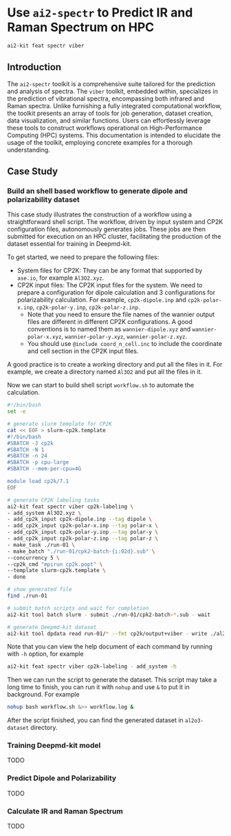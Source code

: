 # Use `ai2-spectr` to Predict IR and Raman Spectrum on HPC
```bash
ai2-kit feat spectr viber
```

## Introduction
The `ai2-spectr` toolkit is a comprehensive suite tailored for the prediction and analysis of spectra. The `viber` toolkit, embedded within, specializes in the prediction of vibrational spectra, encompassing both infrared and Raman spectra. Unlike furnishing a fully integrated computational workflow, the toolkit presents an array of tools for job generation, dataset creation, data visualization, and similar functions. Users can effortlessly leverage these tools to construct workflows operational on High-Performance Computing (HPC) systems. This documentation is intended to elucidate the usage of the toolkit, employing concrete examples for a thorough understanding.

## Case Study

### Build an shell based workflow to generate dipole and polarizability dataset

This case study illustrates the construction of a workflow using a straightforward shell script. The workflow, driven by input system and CP2K configuration files, autonomously generates jobs. These jobs are then submitted for execution on an HPC cluster, facilitating the production of the dataset essential for training in Deepmd-kit.

To get started, we need to prepare the following files:

* System files for CP2K: They can be any format that supported by `ase.io`, for example `Al3O2.xyz`.
* CP2K input files: The CP2K input files for the system. We need to prepare a configuration for dipole calculation and 3 configurations for polarizability calculation. For example, `cp2k-dipole.inp` and `cp2k-polar-x.inp`, `cp2k-polar-y.inp`, `cp2k-polar-z.inp`.
  * Note that you need to ensure the file names of the wannier output files are different in different CP2K configurations. A good conventions is to named them as `wannier-dipole.xyz` and `wannier-polar-x.xyz`, `wannier-polar-y.xyz`, `wannier-polar-z.xyz`.
  * You should use `@include coord_n_cell.inc` to include the coordinate and cell section in the CP2K input files.

A good practice is to create a working directory and put all the files in it. For example, we create a directory named `Al3O2` and put all the files in it. 

Now we can start to build shell script `workflow.sh` to automate the calculation. 

```bash
#!/bin/bash
set -e

# generate slurm template for CP2K
cat << EOF > slurm-cp2k.template
#!/bin/bash
#SBATCH -J cp2k
#SBATCH -N 1
#SBATCH -n 24
#SBATCH -p cpu-large
#SBATCH --mem-per-cpu=4G

module load cp2k/7.1
EOF

# generate CP2K labeling tasks
ai2-kit feat spectr viber cp2k-labeling \
- add_system Al3O2.xyz \
- add_cp2k_input cp2k-dipole.inp --tag dipole \
- add_cp2k_input cp2k-polar-x.inp --tag polar-x \
- add_cp2k_input cp2k-polar-y.inp --tag polar-y \
- add_cp2k_input cp2k-polar-z.inp --tag polar-z \
- make_task ./run-01 \
- make_batch "./run-01/cpk2-batch-{i:02d}.sub" \
--concurrency 5 \
--cp2k_cmd "mpirun cp2k.popt" \
--template slurm-cp2k.template \
- done

# show generated file
find ./run-01 

# submit batch scripts and wait for completion
ai2-kit tool batch slurm - submit ./run-01/cpk2-batch-*.sub - wait

# generate Deepmd-kit dataset
ai2-kit tool dpdata read run-01/* --fmt cp2k/output+viber - write ./al2o3-dataset
```

Note that you can view the help document of each command by running with `-h` option, for example 
```bash
ai2-kit feat spectr viber cp2k-labeling - add_system -h
```

Then we can run the script to generate the dataset. This script may take a long time to finish, you can run it with `nohup` and use `&` to put it in background. For example

```bash
nohup bash workflow.sh &>> workflow.log &
```

After the script finished, you can find the generated dataset in `al2o3-dataset` directory.

### Training Deepmd-kit model
TODO

### Predict Dipole and Polarizability
TODO

### Calculate IR and Raman Spectrum
TODO
